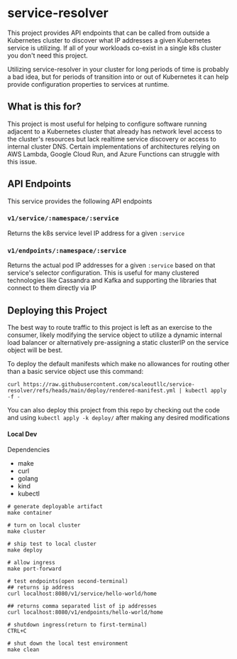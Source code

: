 # service-resolver

This project provides API endpoints that can be called from outside a Kubernetes cluster to discover what IP addresses 
a given Kubernetes service is utilizing. If all of your workloads co-exist in a single k8s cluster you don't need this project.

Utilizing service-resolver in your cluster for long periods of time is probably a bad idea, but for periods of transition into
or out of Kubernetes it can help provide configuration properties to services at runtime.

## What is this for?
This project is most useful for helping to configure software running adjacent to a Kubernetes cluster that already has network 
level access to the cluster's resources but lack realtime service discovery or access to internal cluster DNS. Certain
implementations of architectures relying on AWS Lambda, Google Cloud Run, and Azure Functions can struggle with this issue.

## API Endpoints
This service provides the following API endpoints

### `v1/service/:namespace/:service`
Returns the k8s service level IP address for a given `:service`

### `v1/endpoints/:namespace/:service`
Returns the actual pod IP addresses for a given `:service` based on that service's selector configuration. This is useful
for many clustered technologies like Cassandra and Kafka and supporting the libraries that connect to them directly via IP

## Deploying this Project
The best way to route traffic to this project is left as an exercise to the consumer, likely modifying the service object to
utilize a dynamic internal load balancer or alternatively pre-assigning a static clusterIP on the service object will be best.

To deploy the default manifests which make no allowances for routing other than a basic service object use this command:

```
curl https://raw.githubusercontent.com/scaleoutllc/service-resolver/refs/heads/main/deploy/rendered-manifest.yml | kubectl apply -f -
```

You can also deploy this project from this repo by checking out the code and using `kubectl apply -k deploy/` after making 
any desired modifications

#### Local Dev
Dependencies
- make
- curl
- golang
- kind
- kubectl

```
# generate deployable artifact
make container

# turn on local cluster
make cluster

# ship test to local cluster
make deploy

# allow ingress
make port-forward

# test endpoints(open second-terminal)
## returns ip address
curl localhost:8080/v1/service/hello-world/home

## returns comma separated list of ip addresses
curl localhost:8080/v1/endpoints/hello-world/home

# shutdown ingress(return to first-terminal)
CTRL+C

# shut down the local test environment
make clean
```
